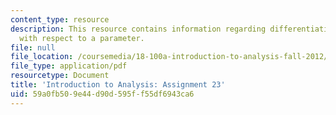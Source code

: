 ```yaml
---
content_type: resource
description: This resource contains information regarding differentiating integrals
  with respect to a parameter.
file: null
file_location: /coursemedia/18-100a-introduction-to-analysis-fall-2012/59a0fb509e44d90d595ff55df6943ca6_MIT18_100AF12_Assign_23.pdf
file_type: application/pdf
resourcetype: Document
title: 'Introduction to Analysis: Assignment 23'
uid: 59a0fb50-9e44-d90d-595f-f55df6943ca6
---
```


